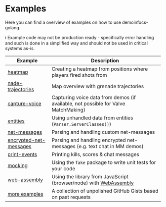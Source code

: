 # Examples

Here you can find a overview of examples on how to use demoinfocs-golang.

:information_source: Example code may not be production ready - specifically error handling and such is done in a simplified way and should not be used in critical systems as-is.

|Example|Description
|-|-|
|[heatmap](heatmap)|Creating a heatmap from positions where players fired shots from|
|[nade-trajectories](nade-trajectories)|Map overview with grenade trajectories|
|[capture-voice](capture-voice)|Capturing voice data from demos (if available, not possible for Valve MatchMaking)|
|[entities](entities)|Using unhandled data from entities (`Parser.ServerClasses()`)|
|[net-messages](net-messages)|Parsing and handling custom net-messages|
|[encrypted-net-messages](encrypted-net-messages)|Parsing and handling encrypted net-messages (e.g. text chat in MM demos)|
|[print-events](print-events)|Printing kills, scores & chat messages|
|[mocking](mocking)|Using the `fake` package to write unit tests for your code|
|[web-assembly](web-assembly)|Using the library from JavaScript (browser/node) with [WebAssembly](https://webassembly.org/)|
|[more examples](https://github.com/markus-wa/demoinfocs-golang/wiki/Additional-Examples-(Gists))|A collection of unpolished GitHub Gists based on past requests|
